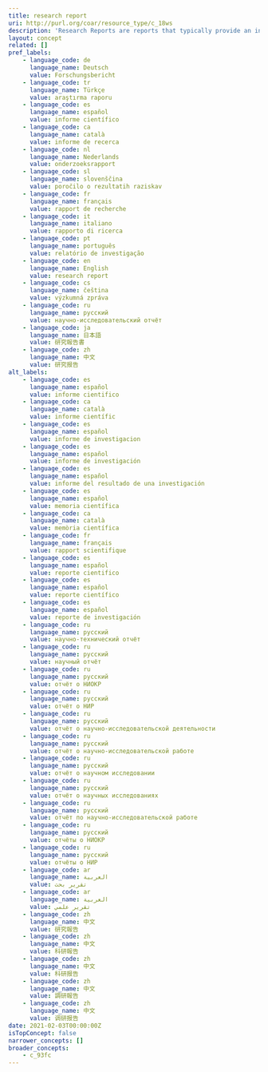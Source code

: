 ```yaml
---
title: research report
uri: http://purl.org/coar/resource_type/c_18ws
description: 'Research Reports are reports that typically provide an in-depth study of a particular topic or describe the results of a research project.  [Source: http://www.buildingscience.com/doctypes/reports]'
layout: concept
related: []
pref_labels:
    - language_code: de
      language_name: Deutsch
      value: Forschungsbericht
    - language_code: tr
      language_name: Türkçe
      value: araştırma raporu
    - language_code: es
      language_name: español
      value: informe científico
    - language_code: ca
      language_name: català
      value: informe de recerca
    - language_code: nl
      language_name: Nederlands
      value: onderzoeksrapport
    - language_code: sl
      language_name: slovenščina
      value: poročilo o rezultatih raziskav
    - language_code: fr
      language_name: français
      value: rapport de recherche
    - language_code: it
      language_name: italiano
      value: rapporto di ricerca
    - language_code: pt
      language_name: português
      value: relatório de investigação
    - language_code: en
      language_name: English
      value: research report
    - language_code: cs
      language_name: čeština
      value: výzkumná zpráva
    - language_code: ru
      language_name: русский
      value: научно-исследовательский отчёт
    - language_code: ja
      language_name: 日本語
      value: 研究報告書
    - language_code: zh
      language_name: 中文
      value: 研究报告
alt_labels:
    - language_code: es
      language_name: español
      value: informe cientifico
    - language_code: ca
      language_name: català
      value: informe científic
    - language_code: es
      language_name: español
      value: informe de investigacion
    - language_code: es
      language_name: español
      value: informe de investigación
    - language_code: es
      language_name: español
      value: informe del resultado de una investigación
    - language_code: es
      language_name: español
      value: memoria científica
    - language_code: ca
      language_name: català
      value: memòria científica
    - language_code: fr
      language_name: français
      value: rapport scientifique
    - language_code: es
      language_name: español
      value: reporte cientifico
    - language_code: es
      language_name: español
      value: reporte científico
    - language_code: es
      language_name: español
      value: reporte de investigación
    - language_code: ru
      language_name: русский
      value: научно-технический отчёт
    - language_code: ru
      language_name: русский
      value: научный отчёт
    - language_code: ru
      language_name: русский
      value: отчёт о НИОКР
    - language_code: ru
      language_name: русский
      value: отчёт о НИР
    - language_code: ru
      language_name: русский
      value: отчёт о научно-исследовательской деятельности
    - language_code: ru
      language_name: русский
      value: отчёт о научно-исследовательской работе
    - language_code: ru
      language_name: русский
      value: отчёт о научном исследовании
    - language_code: ru
      language_name: русский
      value: отчёт о научных исследованиях
    - language_code: ru
      language_name: русский
      value: отчёт по научно-исследовательской работе
    - language_code: ru
      language_name: русский
      value: отчёты о НИОКР
    - language_code: ru
      language_name: русский
      value: отчёты о НИР
    - language_code: ar
      language_name: العربية
      value: تقرير بحث
    - language_code: ar
      language_name: العربية
      value: تقرير علمي
    - language_code: zh
      language_name: 中文
      value: 研究報告
    - language_code: zh
      language_name: 中文
      value: 科研報告
    - language_code: zh
      language_name: 中文
      value: 科研报告
    - language_code: zh
      language_name: 中文
      value: 調研報告
    - language_code: zh
      language_name: 中文
      value: 调研报告
date: 2021-02-03T00:00:00Z
isTopConcept: false
narrower_concepts: []
broader_concepts:
    - c_93fc
---
```


